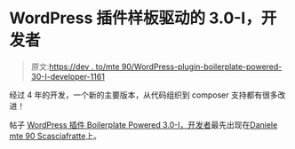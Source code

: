 # WordPress 插件样板驱动的 3.0-I，开发者

> 原文:[https://dev . to/mte 90/WordPress-plugin-boilerplate-powered-30-I-developer-1161](https://dev.to/mte90/wordpress-plugin-boilerplate-powered-30--i-developer-1161)

经过 4 年的开发，一个新的主要版本，从代码组织到 composer 支持都有很多改进！

帖子 [WordPress 插件 Boilerplate Powered 3.0-I，开发者](https://daniele.tech/2018/10/wordpress-plugin-boilerplate-powered-3-0-i-developer/)最先出现在[Daniele mte 90 Scasciafratte](https://daniele.tech/eng)上。